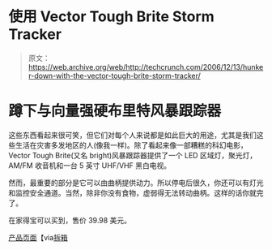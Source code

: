 # 使用 Vector Tough Brite Storm Tracker 

> 原文：<https://web.archive.org/web/http://techcrunch.com/2006/12/13/hunker-down-with-the-vector-tough-brite-storm-tracker/>

# 蹲下与向量强硬布里特风暴跟踪器

这些东西看起来很可笑，但它们对每个人来说都是如此巨大的用途，尤其是我们这些生活在灾害多发地区的人(像我一样)。除了看起来像一部糟糕的科幻电影，Vector Tough Brite(又名 bright)风暴跟踪器提供了一个 LED 区域灯，聚光灯，AM/FM 收音机和一台 5 英寸 UHF/VHF 黑白电视。

然而，最重要的部分是它可以由曲柄提供动力。所以停电后很久，你还可以有灯光和监控安全通道。当然，除非你没有食物，虚弱得无法转动曲柄。这样的话你就完了。

在家得宝可以买到，售价 39.98 美元。

[产品页面](https://web.archive.org/web/20130627204150/http://www.homedepot.com/prel80/HDUS/EN_US/jsearch/product.jsp?pn=100093270)【via[拆箱](https://web.archive.org/web/20130627204150/http://www.uncrate.com/men/gear/outdoor/vector-tough-brite-storm-tracker-007734.php)